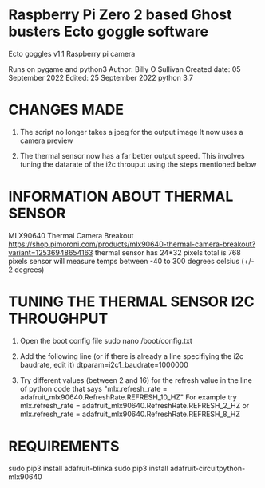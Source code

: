 # Raspberry Pi Zero 2 based Ghost busters Ecto goggle software

Ecto goggles v1.1
Raspberry pi camera

Runs on pygame and python3
Author:			Billy O Sullivan
Created date:		05 September 2022
Edited:			25 September 2022
python 3.7

# CHANGES MADE
 1. The script no longer takes a jpeg for the output image
    It now uses a camera preview

 2. The thermal sensor now has a far better output speed.
    This involves tuning the datarate of the i2c throuput
    using the steps mentioned below

# INFORMATION ABOUT THERMAL SENSOR
 MLX90640 Thermal Camera Breakout
 https://shop.pimoroni.com/products/mlx90640-thermal-camera-breakout?variant=12536948654163
 thermal sensor has 24*32 pixels
 total is 768 pixels
 sensor will measure temps between -40 to 300 degrees celsius (+/- 2 degrees)

# TUNING THE THERMAL SENSOR I2C THROUGHPUT
 1. Open the boot config file
    sudo nano /boot/config.txt

 2. Add the following line (or if there is already a line specifiying the i2c baudrate, edit it)
	 dtparam=i2c1_baudrate=1000000

 3. Try different values (between 2 and 16) for the refresh value in the line of python code that says 
    "mlx.refresh_rate = adafruit_mlx90640.RefreshRate.REFRESH_10_HZ"
    For example try
    mlx.refresh_rate = adafruit_mlx90640.RefreshRate.REFRESH_2_HZ
    or
    mlx.refresh_rate = adafruit_mlx90640.RefreshRate.REFRESH_8_HZ


# REQUIREMENTS
 sudo pip3 install adafruit-blinka
 sudo pip3 install adafruit-circuitpython-mlx90640
